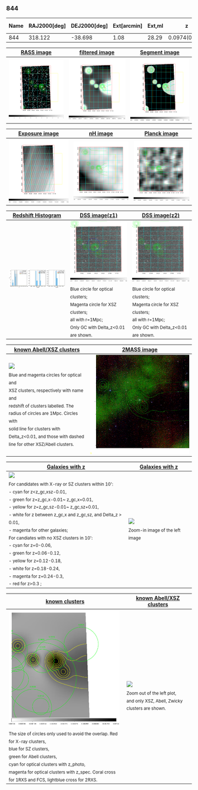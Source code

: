 <div STYLE="page-break-after: always;"></div>

### 844

|Name|RAJ2000[deg]|DEJ2000[deg] |Ext[arcmin]| Ext,ml | z | z_src| C|GC(XSZ,Delta_z<0.01)| GC(OPT,Delta_z<0.01)|GC| R_sig[arcmin] | R500[arcmin] | R500[Mpc]| CRsig[c/s] | CR500[c/s] |L500[1E44 erg/s]|F500[1E-12 erg/s/cm^2]| M500[1E14 Msun]|Tx[keV]|Cnt_sig|Beta|Rc[arcmin]|Comment|Alias|
|---|---|---|---|---|---|------|---|--------|---------|----------|---|---|---|---|---|---|---|---|---|---|---|---|---|---|
|844| 318.122| -38.698| 1.08| 28.29| 0.0974(0.005)| z1,| G| -| -| N| 12.212| 5.626| 0.608| 0.036(0.028)| 0.033(0.025)| 0.134(0.062)| 0.558(0.259)| 0.70(0.17)| 1.77(0.27)| 46.8| 0.868(-0.150+0.095)| 5.764(-1.099+0.800)| -| t013|

|[RASS image](../image/844/844_img.pdf)|[filtered image](../image/844/844_fil.pdf)|[Segment image](../image/844/844_seg.pdf)|
|-------------------|--------------------|-------------------|
| <img src="../image/844/844_img.png" width="300">  | <img src="../image/844/844_fil.png" width="300">   | <img src="../image/844/844_seg.png" width="300">  |

|[Exposure image](../image/844/844_mex.pdf)| [nH image](../image/844/844_nh.pdf)| [Planck image](../image/844/844_p.pdf)|
|-------------------|--------------------|-------------------|
|<img src="../image/844/844_mex.png" width="300">   | <img src="../image/844/844_nh.png" width="300">    | <img src="../image/844/844_p.png" width="300"> |

|[Redshift Histogram](../image/844/844_zg.pdf) | [DSS image(z1)](../image/844/844_dss_z1.pdf)      |  [DSS image(z2)](../image/844/844_dss_z2.pdf)    |
|-------------------|--------------------|-------------------|
|<img src="../image/844/844_zg.png" width="300"> |<img src="../image/844/844_dss_z1.png" width="300"> <sub><br>Blue circle for optical clusters; <br>Magenta circle for XSZ clusters; <br>all with r=1Mpc; <br>Only GC with Delta_z<0.01 are shown. </sub>| <img src="../image/844/844_dss_z2.png" width="300"><sub><br>Blue circle for optical clusters; <br>Magenta circle for XSZ clusters; <br>all with r=1Mpc; <br>Only GC with Delta_z<0.01 are shown. </sub> |

|[known Abell/XSZ clusters](../image/844/844_m.pdf) | [2MASS image](../image/844/844_2mass.pdf)      |
|-------------------|-------------------|
|<img src=../image/844/844_m.png width="300"> <br><sub>Blue and magenta circles for optical and <br>XSZ clusters, respectively with name and <br>redshift of clusters labelled. The <br>radius of circles are 1Mpc. Circles with <br>solid line for clusters with <br>Delta_z<0.01, and those with dashed <br>line for other XSZ/Abell clusters.        </sub>|<img src="../image/844/844_2mass.png" width="300">  |

|[Galaxies with z](../image/844/844_opt_ned.pdf) |[Galaxies with z](../image/844/844_opt_ned_zoom.pdf) |
|-------------------|-------------------|
| <img src=../image/844/844_opt_ned.png width="300"> <br><sub> For candidates with X-ray or SZ clusters within 10': <br> - cyan for z<z_gc,xsz-0.01, <br> - green for z=z_gc,x-0.01~ z_gc,x+0.01, <br> - yellow for z=z_gc,sz-0.01~ z_gc,sz+0.01, <br> - white for z between z_gc,x and z_gc,sz, and Delta_z > 0.01, <br> - magenta for other galaxies; <br>For candiates with no XSZ clusters in 10': <br> - cyan for z=0-0.06, <br> - green for z=0.06-0.12, <br> - yellow for z=0.12-0.18, <br> - white for z=0.18-0.24, <br> - magenta for z=0.24-0.3, <br> - red for z>0.3 ;  </sub>|<img src=../image/844/844_opt_ned_zoom.png width="300">  <br><sub> Zoom-in image of the left image</sub>|

|[known clusters](../image/844/844_gc.pdf) |[known Abell/XSZ clusters](../image/844/844_gc_large.pdf) |
|-------------------|-------------------|
| <img src=../image/844/844_gc.png width="300"> <br><sub> The size of circles only used to avoid the overlap. Red for X-ray clusters, <br> blue for SZ clusters, <br> green for Abell clusters, <br> cyan for optical clusters with z_photo, <br> magenta for optical clusters with z_spec. Coral cross for 1RXS and FCS, lightblue cross for 2RXS. </sub>|<img src=../image/844/844_gc_large.png width="300"> <br><sub> Zoom out of the left plot, <br> and only XSZ, Abell, Zwicky clusters are shown. </sub> |



